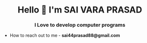 
<h1 align="center"> Hello 👋 I'm SAI VARA PRASAD </h1>
<h3 align="center"> I Love to develop computer programs </h3>


<ul>
<li> How to reach out to me - <b> sai44prasad88@gmail.com</b></li>
</ul>
